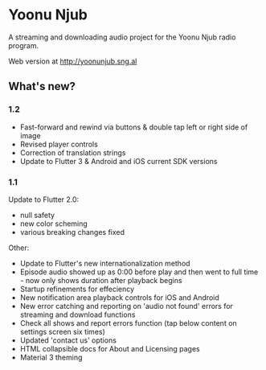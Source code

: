 # Yoonu Njub

A streaming and downloading audio project for the Yoonu Njub radio program.

Web version at http://yoonunjub.sng.al

## What's new?

### 1.2

- Fast-forward and rewind via buttons & double tap left or right side of image 
- Revised player controls
- Correction of translation strings
- Update to Flutter 3 & Android and iOS current SDK versions

### 1.1

Update to Flutter 2.0:

- null safety
- new color scheming
- various breaking changes fixed

Other:

- Update to Flutter's new internationalization method
- Episode audio showed up as 0:00 before play and then went to full time - now only shows duration after playback begins
- Startup refinements for effeciency
- New notification area playback controls for iOS and Android
- New error catching and reporting on 'audio not found' errors for streaming and download functions
- Check all shows and report errors function (tap below content on settings screen six times)
- Updated 'contact us' options
- HTML collapsible docs for About and Licensing pages
- Material 3 theming
